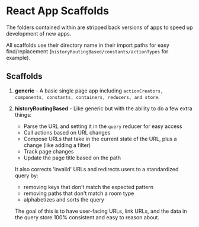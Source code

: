# React App Scaffolds

The folders contained within are stripped back versions of apps to speed up development of new apps.

All scaffolds use their directory name in their import paths for easy find/replacement (`historyRoutingBased/constants/actionTypes` for example).

## Scaffolds

1. **generic** - A basic single page app including `actionCreators, components, constants, containers, reducers, and store`.
2. **historyRoutingBased** - Like generic but with the ability to do a few extra things:

    - Parse the URL and setting it in the `query` reducer for easy access
    - Call actions based on URL changes
    - Compose URLs that take in the current state of the URL, plus a change (like adding a filter)
    - Track page changes
    - Update the page title based on the path

    It also corrects 'invalid' URLs and redirects users to a standardized query by:

      - removing keys that don't match the expected pattern
      - removing paths that don't match a room type
      - alphabetizes and sorts the query

    The goal of this is to have user-facing URLs, link URLs, and the data in the query store
    100% consistent and easy to reason about.
